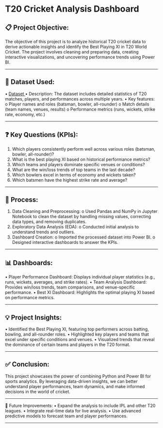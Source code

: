 # T20 Cricket Analysis Dashboard

## 📋 Project Objective:
The objective of this project is to analyze historical T20 cricket data to derive actionable insights and identify the Best Playing XI in T20 World Cricket. The project involves cleaning and preparing data, creating interactive visualizations, and uncovering performance trends using Power BI.
________________________________________

## 📂 Dataset Used:
• <a href= "https://github.com/12-arun05/Data-Analysis---Dashboards/tree/main/T20_Cricket_Analysis/T20_CSV_Files" > Dataset </a>
•	Description: The dataset includes detailed statistics of T20 matches, players, and performances across multiple years.
•	Key features: 
  o	Player names and roles (batsman, bowler, all-rounder)
  o	Match details (team names, venues, results)
  o	Performance metrics (runs, wickets, strike rate, economy, etc.)

________________________________________
## ❓ Key Questions (KPIs):
1.	Which players consistently perform well across various roles (batsman, bowler, all-rounder)?
2.	What is the best playing XI based on historical performance metrics?
3.	Which teams and players dominate specific venues or conditions?
4.	What are the win/loss trends of top teams in the last decade?
5.	Which bowlers excel in terms of economy and wickets taken?
6.	Which batsmen have the highest strike rate and average?
________________________________________

## 🔄 Process:
1.	Data Cleaning and Preprocessing:
o	Used Pandas and NumPy in Jupyter Notebook to clean the dataset by handling missing values, correcting data types, and removing duplicates.
2.	Exploratory Data Analysis (EDA):
o	Conducted initial analysis to understand trends and outliers.
3.	Dashboard Creation:
o	Imported the processed dataset into Power BI.
o	Designed interactive dashboards to answer the KPIs.
________________________________________

## 📊 Dashboards:
•	Player Performance Dashboard: Displays individual player statistics (e.g., runs, wickets, averages, and strike rates).
•	Team Analysis Dashboard: Provides win/loss trends, team comparisons, and venue-specific performance.
•	Best XI Dashboard: Highlights the optimal playing XI based on performance metrics. 
________________________________________

## 💡 Project Insights:
•	Identified the Best Playing XI, featuring top performers across batting, bowling, and all-rounder roles.
•	Highlighted key players and teams that excel under specific conditions and venues.
•	Visualized trends that reveal the dominance of certain teams and players in the T20 format.
________________________________________

## ✅ Conclusion:
This project showcases the power of combining Python and Power BI for sports analytics. By leveraging data-driven insights, we can better understand player performances, team dynamics, and make informed decisions in the world of cricket.
________________________________________

🌟 Future Improvements:
•	Expand the analysis to include IPL and other T20 leagues.
•	Integrate real-time data for live analysis.
•	Use advanced predictive models to forecast team and player performances.
________________________________________


